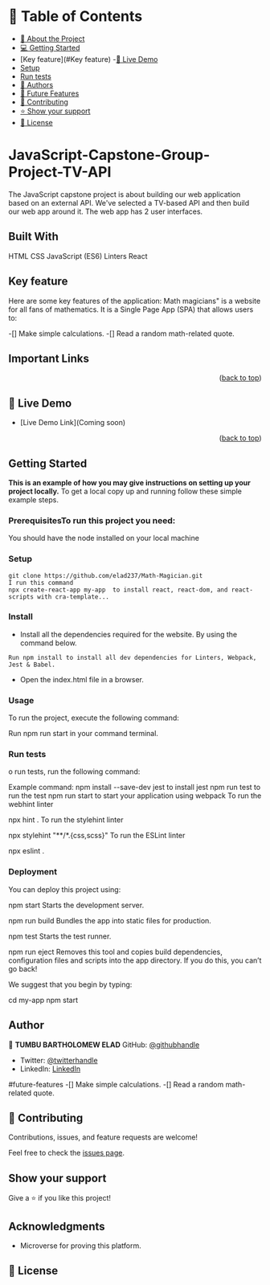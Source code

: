 # 📗 Table of Contents
- [📖 About the Project](#about-project)
- [💻 Getting Started](#getting-started)
- [Key feature](#Key feature)
 -[🚀 Live Demo](#live-demo)
- [Setup](#setup)
- [Run tests](#run-tests)
- [👥 Authors](#authors)
- [🔭 Future Features](#future-features)
- [🤝 Contributing](#contributing)
- [⭐️ Show your support](#support)
- [📝 License](#license)

# JavaScript-Capstone-Group-Project-TV-API
The JavaScript capstone project is about building our web application based on an external API. We've selected a TV-based API and then build our web app around it. The web app has 2 user interfaces.

## Built With
HTML
CSS
JavaScript (ES6)
Linters
React

## Key feature
Here are some key features of the application:
Math magicians" is a website for all fans of mathematics. It is a Single Page App (SPA) that allows users to:

-[] Make simple calculations.
-[] Read a random math-related quote.

## Important Links
<p align="right">(<a href="#readme-top">back to top</a>)</p>

## 🚀 Live Demo <a name="live-demo"></a>

- [Live Demo Link](Coming soon)


<p align="right">(<a href="#readme-top">back to top</a>)</p>

## Getting Started

**This is an example of how you may give instructions on setting up your project locally.**
To get a local copy up and running follow these simple example steps.

### PrerequisitesTo run this project you need:

You should have the node installed on your local machine

### Setup

```
git clone https://github.com/elad237/Math-Magician.git
I run this command
npx create-react-app my-app  to install react, react-dom, and react-scripts with cra-template...
```

### Install

- Install all the dependencies required for the website. By using the command below.
```
Run npm install to install all dev dependencies for Linters, Webpack, Jest & Babel.
```
  
- Open the index.html file in a browser.

### Usage

To run the project, execute the following command:

Run npm run start in your command terminal.

### Run tests

o run tests, run the following command:

Example command:
npm install --save-dev jest to install jest
npm run test to run the test
npm run start to start your application using webpack
To run the webhint linter

  npx hint .
To run the stylehint linter

  npx stylehint "**/*.{css,scss}"
To run the ESLint linter

  npx eslint .
### Deployment
You can deploy this project using:

npm start
    Starts the development server.

  npm run build
    Bundles the app into static files for production.

  npm test
    Starts the test runner.

  npm run eject
    Removes this tool and copies build dependencies, configuration files
    and scripts into the app directory. If you do this, you can’t go back!

We suggest that you begin by typing:

  cd my-app
  npm start
## Author 

👤 **TUMBU BARTHOLOMEW ELAD**
GitHub: [@githubhandle](https://github.com/elad237)
- Twitter: [@twitterhandle](https://twitter.com/Elad59380989)
- LinkedIn: [LinkedIn](https://www.linkedin.com/in/tumbu-elad-896ab2183/)

#future-features
-[] Make simple calculations.
-[] Read a random math-related quote.

## 🤝 Contributing

Contributions, issues, and feature requests are welcome!

Feel free to check the [issues page](https://github.com/elad237/Math-Magician/issues).

## Show your support

Give a ⭐️ if you like this project!

## Acknowledgments

- Microverse for proving this platform.

## 📝 License

